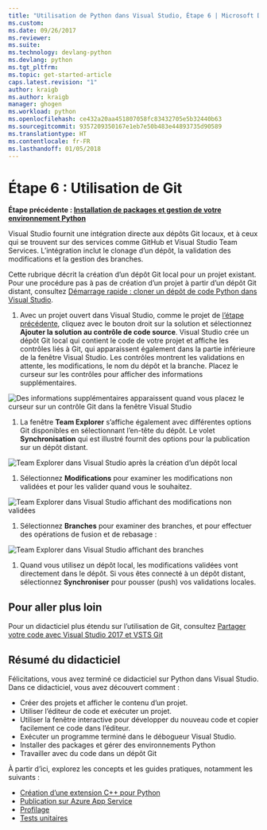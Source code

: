 ```yaml
---
title: "Utilisation de Python dans Visual Studio, Étape 6 | Microsoft Docs"
ms.custom: 
ms.date: 09/26/2017
ms.reviewer: 
ms.suite: 
ms.technology: devlang-python
ms.devlang: python
ms.tgt_pltfrm: 
ms.topic: get-started-article
caps.latest.revision: "1"
author: kraigb
ms.author: kraigb
manager: ghogen
ms.workload: python
ms.openlocfilehash: ce432a20aa451807058fc83432705e5b32440b63
ms.sourcegitcommit: 9357209350167e1eb7e50b483e44893735d90589
ms.translationtype: HT
ms.contentlocale: fr-FR
ms.lasthandoff: 01/05/2018
---
```

# <a name="step-6-working-with-git"></a>Étape 6 : Utilisation de Git

**Étape précédente : [Installation de packages et gestion de votre environnement Python](vs-tutorial-01-05.md)**

Visual Studio fournit une intégration directe aux dépôts Git locaux, et à ceux qui se trouvent sur des services comme GitHub et Visual Studio Team Services. L’intégration inclut le clonage d’un dépôt, la validation des modifications et la gestion des branches.

Cette rubrique décrit la création d’un dépôt Git local pour un projet existant. Pour une procédure pas à pas de création d’un projet à partir d’un dépôt Git distant, consultez [Démarrage rapide : cloner un dépôt de code Python dans Visual Studio](quickstart-03-project-from-repository.md).

1. Avec un projet ouvert dans Visual Studio, comme le projet de [l’étape précédente](vs-tutorial-01-05.md), cliquez avec le bouton droit sur la solution et sélectionnez **Ajouter la solution au contrôle de code source**. Visual Studio crée un dépôt Git local qui contient le code de votre projet et affiche les contrôles liés à Git, qui apparaissent également dans la partie inférieure de la fenêtre Visual Studio. Les contrôles montrent les validations en attente, les modifications, le nom du dépôt et la branche. Placez le curseur sur les contrôles pour afficher des informations supplémentaires.

  ![Des informations supplémentaires apparaissent quand vous placez le curseur sur un contrôle Git dans la fenêtre Visual Studio](media/working-with-git-01.png)

1. La fenêtre **Team Explorer** s’affiche également avec différentes options Git disponibles en sélectionnant l’en-tête du dépôt. Le volet **Synchronisation** qui est illustré fournit des options pour la publication sur un dépôt distant.

  ![Team Explorer dans Visual Studio après la création d’un dépôt local](media/working-with-git-02.png)

1. Sélectionnez **Modifications** pour examiner les modifications non validées et pour les valider quand vous le souhaitez.

  ![Team Explorer dans Visual Studio affichant des modifications non validées](media/working-with-git-03.png)

1. Sélectionnez **Branches** pour examiner des branches, et pour effectuer des opérations de fusion et de rebasage :

  ![Team Explorer dans Visual Studio affichant des branches](media/working-with-git-04.png)

1. Quand vous utilisez un dépôt local, les modifications validées vont directement dans le dépôt. Si vous êtes connecté à un dépôt distant, sélectionnez **Synchroniser** pour pousser (push) vos validations locales.

## <a name="going-deeper"></a>Pour aller plus loin

Pour un didacticiel plus étendu sur l’utilisation de Git, consultez [Partager votre code avec Visual Studio 2017 et VSTS Git](/vsts/git/share-your-code-in-git-vs-2017)

## <a name="tutorial-review"></a>Résumé du didacticiel

Félicitations, vous avez terminé ce didacticiel sur Python dans Visual Studio. Dans ce didacticiel, vous avez découvert comment :

- Créer des projets et afficher le contenu d’un projet.
- Utiliser l’éditeur de code et exécuter un projet.
- Utiliser la fenêtre interactive pour développer du nouveau code et copier facilement ce code dans l’éditeur.
- Exécuter un programme terminé dans le débogueur Visual Studio.
- Installer des packages et gérer des environnements Python
- Travailler avec du code dans un dépôt Git

À partir d’ici, explorez les concepts et les guides pratiques, notamment les suivants :

- [Création d’une extension C++ pour Python](cpp-and-python.md)
- [Publication sur Azure App Service](publishing-to-azure.md)
- [Profilage](profiling.md)
- [Tests unitaires](unit-testing.md)
